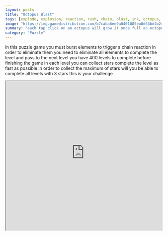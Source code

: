 ```yaml
---
layout: posts
title: "Octopus Blast"
tags: [explode, explosion, reaction, rush, chain, blast, ink, octopus, free, online, games, oyna, game, free, games, play, play, games]
image: "https://img.gamedistribution.com/b7caba6ee9a0401085ea8d63bd4b2482.jpg"
summary: "each tap click on an octopus will grow it once full an octopus will explode and spread it s ink to neighbors octopus that will grow them making a chain reaction be smart be fast blast them all  free online games oyna game free games play play games"
category: "Puzzle"
---
```


in this puzzle game you must burst elements to trigger a chain reaction in order to eliminate them you need to eliminate all elements to complete the level and pass to the next level you have 400 levels to complete before finishing the game in each level you can collect stars complete the level as fast as possible in order to collect the maximum of stars will you be able to complete all levels with 3 stars this is your challenge

<iframe width="100%" height="480px;" src="https://html5.gamedistribution.com/b7caba6ee9a0401085ea8d63bd4b2482/"></iframe>